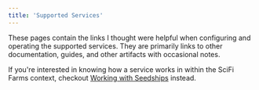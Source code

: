 ```yaml
---
title: 'Supported Services'
---
```


These pages contain the links I thought were helpful when configuring and operating the supported services. They are primarily links to other documentation, guides, and other artifacts with occasional notes. 

If you're interested in knowing how a service works in within the SciFi Farms context, checkout [Working with Seedships](../seedships/) instead. 